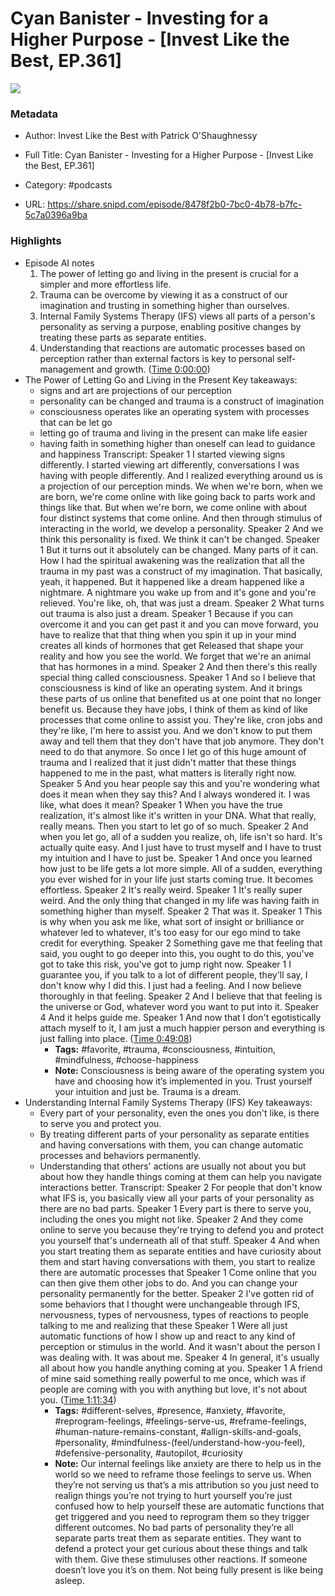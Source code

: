 # Cyan Banister - Investing for a Higher Purpose - [Invest Like the Best, EP.361]

![](https://wsrv.nl/?url=https%3A%2F%2Fmegaphone.imgix.net%2Fpodcasts%2Fef669774-cccd-11ed-889b-c36caad6646f%2Fimage%2FILTB_NEW.png%3Fixlib%3Drails-4.3.1%26max-w%3D3000%26max-h%3D3000%26fit%3Dcrop%26auto%3Dformat%2Ccompress&w=100&h=100)

### Metadata

- Author: Invest Like the Best with Patrick O'Shaughnessy
- Full Title: Cyan Banister - Investing for a Higher Purpose - [Invest Like the Best, EP.361]
- Category: #podcasts



- URL: https://share.snipd.com/episode/8478f2b0-7bc0-4b78-b7fc-5c7a0396a9ba

### Highlights

- Episode AI notes
  1. The power of letting go and living in the present is crucial for a simpler and more effortless life.
  2. Trauma can be overcome by viewing it as a construct of our imagination and trusting in something higher than ourselves.
  3. Internal Family Systems Therapy (IFS) views all parts of a person's personality as serving a purpose, enabling positive changes by treating these parts as separate entities.
  4. Understanding that reactions are automatic processes based on perception rather than external factors is key to personal self-management and growth. ([Time 0:00:00](https://share.snipd.com/episode-takeaways/f880d8dc-096d-4c06-940e-d2f5cb943183))
- The Power of Letting Go and Living in the Present
  Key takeaways:
  - signs and art are projections of our perception
  - personality can be changed and trauma is a construct of imagination
  - consciousness operates like an operating system with processes that can be let go
  - letting go of trauma and living in the present can make life easier
  - having faith in something higher than oneself can lead to guidance and happiness
  Transcript:
  Speaker 1
  I started viewing signs differently. I started viewing art differently, conversations I was having with people differently. And I realized everything around us is a projection of our perception minds. We when we're born, when we are born, we're come online with like going back to parts work and things like that. But when we're born, we come online with about four distinct systems that come online. And then through stimulus of interacting in the world, we develop a personality.
  Speaker 2
  And we think this personality is fixed. We think it can't be changed.
  Speaker 1
  But it turns out it absolutely can be changed. Many parts of it can. How I had the spiritual awakening was the realization that all the trauma in my past was a construct of my imagination. That basically, yeah, it happened. But it happened like a dream happened like a nightmare. A nightmare you wake up from and it's gone and you're relieved. You're like, oh, that was just a dream.
  Speaker 2
  What turns out trauma is also just a dream.
  Speaker 1
  Because if you can overcome it and you can get past it and you can move forward, you have to realize that that thing when you spin it up in your mind creates all kinds of hormones that get Released that shape your reality and how you see the world. We forget that we're an animal that has hormones in a mind.
  Speaker 2
  And then there's this really special thing called consciousness.
  Speaker 1
  And so I believe that consciousness is kind of like an operating system. And it brings these parts of us online that benefited us at one point that no longer benefit us. Because they have jobs, I think of them as kind of like processes that come online to assist you. They're like, cron jobs and they're like, I'm here to assist you. And we don't know to put them away and tell them that they don't have that job anymore. They don't need to do that anymore. So once I let go of this huge amount of trauma and I realized that it just didn't matter that these things happened to me in the past, what matters is literally right now.
  Speaker 5
  And you hear people say this and you're wondering what does it mean when they say this? And I always wondered it. I was like, what does it mean?
  Speaker 1
  When you have the true realization, it's almost like it's written in your DNA. What that really, really means. Then you start to let go of so much.
  Speaker 2
  And when you let go, all of a sudden you realize, oh, life isn't so hard. It's actually quite easy. And I just have to trust myself and I have to trust my intuition and I have to just be.
  Speaker 1
  And once you learned how just to be life gets a lot more simple. All of a sudden, everything you ever wished for in your life just starts coming true. It becomes effortless.
  Speaker 2
  It's really weird.
  Speaker 1
  It's really super weird. And the only thing that changed in my life was having faith in something higher than myself.
  Speaker 2
  That was it.
  Speaker 1
  This is why when you ask me like, what sort of insight or brilliance or whatever led to whatever, it's too easy for our ego mind to take credit for everything.
  Speaker 2
  Something gave me that feeling that said, you ought to go deeper into this, you ought to do this, you've got to take this risk, you've got to jump right now.
  Speaker 1
  I guarantee you, if you talk to a lot of different people, they'll say, I don't know why I did this. I just had a feeling. And I now believe thoroughly in that feeling.
  Speaker 2
  And I believe that that feeling is the universe or God, whatever word you want to put into it.
  Speaker 4
  And it helps guide me.
  Speaker 1
  And now that I don't egotistically attach myself to it, I am just a much happier person and everything is just falling into place. ([Time 0:49:08](https://share.snipd.com/snip/4a0d4803-9873-4cb8-888f-69ccca957d5d))
    - **Tags:** #favorite, #trauma, #consciousness, #intuition, #mindfulness, #choose-happiness
    - **Note:** Consciousness is being aware of the operating system you have and choosing how it’s implemented in you. Trust yourself your intuition and just be. Trauma is a dream.
- Understanding Internal Family Systems Therapy (IFS)
  Key takeaways:
  - Every part of your personality, even the ones you don't like, is there to serve you and protect you.
  - By treating different parts of your personality as separate entities and having conversations with them, you can change automatic processes and behaviors permanently.
  - Understanding that others' actions are usually not about you but about how they handle things coming at them can help you navigate interactions better.
  Transcript:
  Speaker 2
  For people that don't know what IFS is, you basically view all your parts of your personality as there are no bad parts.
  Speaker 1
  Every part is there to serve you, including the ones you might not like.
  Speaker 2
  And they come online to serve you because they're trying to defend you and protect you yourself that's underneath all of that stuff.
  Speaker 4
  And when you start treating them as separate entities and have curiosity about them and start having conversations with them, you start to realize there are automatic processes that
  Speaker 1
  Come online that you can then give them other jobs to do. And you can change your personality permanently for the better.
  Speaker 2
  I've gotten rid of some behaviors that I thought were unchangeable through IFS, nervousness, types of nervousness, types of reactions to people talking to me and realizing that these
  Speaker 1
  Were all just automatic functions of how I show up and react to any kind of perception or stimulus in the world. And it wasn't about the person I was dealing with. It was about me.
  Speaker 4
  In general, it's usually all about how you handle anything coming at you.
  Speaker 1
  A friend of mine said something really powerful to me once, which was if people are coming with you with anything but love, it's not about you. ([Time 1:11:34](https://share.snipd.com/snip/49d40349-9bc1-42fe-b264-b264bab0bc4f))
    - **Tags:** #different-selves, #presence, #anxiety, #favorite, #reprogram-feelings, #feelings-serve-us, #reframe-feelings, #human-nature-remains-constant, #allign-skills-and-goals, #personality, #mindfulness-(feel/understand-how-you-feel), #defensive-personality, #autopilot, #curiosity
    - **Note:** Our internal feelings like anxiety are there to help us in the world so we need to reframe those feelings to serve us. When they’re not serving us that’s a mis attribution so you just need to realign things you’re not trying to hurt yourself you’re just confused how to help yourself these are automatic functions that get triggered and you need to reprogram them so they trigger different outcomes. No bad parts of personality they’re all separate parts treat them as separate entities. They want to defend a protect your get curious about these things and talk with them. Give these stimuluses other reactions. If someone doesn’t love you it’s on them. Not being fully present is like being asleep.
